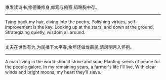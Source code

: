 束发读诗书,修德兼修身,仰观与俯察,韬略胸中存。
<hr>
Tying back my hair, diving into the poetry,
Polishing virtues, self-improvement is the key.
Looking up at the stars, and down at the ground,
Strategizing quietly, wisdom all around.
<hr>
丈夫在世当有为,为民播下太平春,余年还做垅亩民,清风明月入怀抱。
<hr>
A man living in the world should strive and soar,
Planting seeds of peace for the people galore.
In my remaining years, a farmer's life I'll live,
With clear winds and bright moons, my heart they'll sieve.

